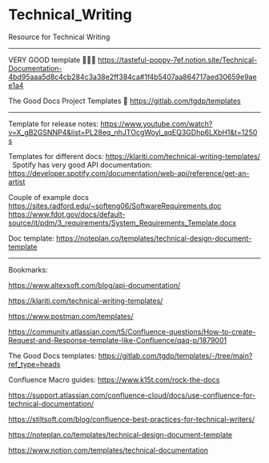 # Technical_Writing
Resource for Technical Writing

---------------------------------

VERY GOOD template 🔴🔴🔴
https://tasteful-poppy-7ef.notion.site/Technical-Documentation-4bd95aaa5d8c4cb284c3a38e2ff384ca#1f4b5407aa864717aed30659e9aee1a4

The Good Docs Project Templates  🔴
https://gitlab.com/tgdp/templates

-----------

Template for release notes: https://www.youtube.com/watch?v=X_gB2GSNNP4&list=PL28eq_nhJTOcgWoyl_aqEQ3GDhp6LXbH1&t=1250s

Templates for different docs: https://klariti.com/technical-writing-templates/
 
Spotify has very good API documentation: https://developer.spotify.com/documentation/web-api/reference/get-an-artist

Couple of example docs
https://sites.radford.edu/~softeng06/SoftwareRequirements.doc
https://www.fdot.gov/docs/default-source/it/pdm/3_requirements/System_Requirements_Template.docx


Doc template: https://noteplan.co/templates/technical-design-document-template


-----------------------

Bookmarks:

https://www.altexsoft.com/blog/api-documentation/

https://klariti.com/technical-writing-templates/

https://www.postman.com/templates/

https://community.atlassian.com/t5/Confluence-questions/How-to-create-Request-and-Response-template-like-Confluence/qaq-p/1879001

The Good Docs templates:   https://gitlab.com/tgdp/templates/-/tree/main?ref_type=heads

Confluence Macro guides:   https://www.k15t.com/rock-the-docs

https://support.atlassian.com/confluence-cloud/docs/use-confluence-for-technical-documentation/

https://stiltsoft.com/blog/confluence-best-practices-for-technical-writers/

https://noteplan.co/templates/technical-design-document-template

https://www.notion.com/templates/technical-documentation



